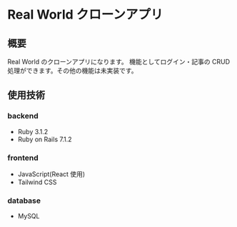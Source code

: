 # Real World クローンアプリ

## 概要

Real World のクローンアプリになります。
機能としてログイン・記事の CRUD 処理ができます。その他の機能は未実装です。

## 使用技術

### backend

- Ruby 3.1.2
- Ruby on Rails 7.1.2

### frontend

- JavaScript(React 使用)
- Tailwind CSS

### database

- MySQL

